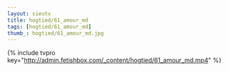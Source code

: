 ```yaml
--- 
layout: sieutv
title: hogtied/61_amour_md
tags: [hogtied/61_amour_md]
thumb_: hogtied/61_amour_md.jpg
---
```

{% include tvpro key="http://admin.fetishbox.com/_content/hogtied/61_amour_md.mp4" %} 
